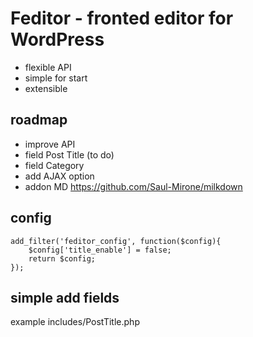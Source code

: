 # Feditor - fronted editor for WordPress

- flexible API
- simple for start
- extensible

## roadmap
- improve API
- field Post Title (to do)
- field Category
- add AJAX option
- addon MD https://github.com/Saul-Mirone/milkdown


## config

```
add_filter('feditor_config', function($config){
    $config['title_enable'] = false;
    return $config;
});
```

## simple add fields

example includes/PostTitle.php